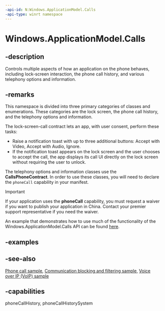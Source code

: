 ```yaml
---
-api-id: N:Windows.ApplicationModel.Calls
-api-type: winrt namespace
---
```


# Windows.ApplicationModel.Calls

## -description

Controls multiple aspects of how an application on the phone behaves, including lock-screen interaction, the phone call history, and various telephony options and information.

## -remarks

This namespace is divided into three primary categories of classes and enumerations. These categories are the lock screen, the phone call history, and the telephony options and information.

The lock-screen-call contract lets an app, with user consent, perform these tasks:

+ Raise a notification toast with up to three additional buttons: Accept with Video, Accept with Audio, Ignore.
+ If the notification toast appears on the lock screen and the user chooses to accept the call, the app displays its call UI directly on the lock screen without requiring the user to unlock.

The telephony options and information classes use the **CallsPhoneContract**. In order to use these classes, you will need to declare the `phoneCall` capability in your manifest.

> [!IMPORTANT]
> If your application uses the **phoneCall** capability, you must request a waiver if you want to publish your application in China. Contact your premier support representative if you need the waiver.

An example that demonstrates how to use much of the functionality of the Windows.ApplicationModel.Calls API can be found
[here](https://github.com/microsoft/Windows-universal-samples/tree/v8.0.7/archived/PhoneCall).

## -examples

## -see-also

[Phone call sample](https://github.com/microsoft/Windows-universal-samples/tree/v8.0.7/archived/PhoneCall),
[Communication blocking and filtering sample](https://github.com/microsoft/Windows-universal-samples/tree/v8.0.7/archived/CommunicationBlockAndFilter),
[Voice over IP (VoIP) sample](https://github.com/microsoft/Windows-universal-samples/tree/main/archived/VoIP)

## -capabilities

phoneCallHistory, phoneCallHistorySystem

